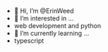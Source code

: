 - 👋 Hi, I’m @ErinWeed
- 👀 I’m interested in ...
- web development and python
- 🌱 I’m currently learning ...
- typescript


<!---
ErinWeed/ErinWeed is a ✨ special ✨ repository because its `README.md` (this file) appears on your GitHub profile.
You can click the Preview link to take a look at your changes.
--->
